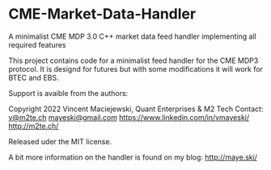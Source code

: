 # CME-Market-Data-Handler
A minimalist CME MDP 3.0 C++ market data feed handler implementing all required features

This project contains code for a minimalist feed handler for the CME MDP3 protocol.
It is designd for futures but with some modifications it will work for BTEC and EBS.

Support is avaible from the authors:

Copyright 2022 Vincent Maciejewski, Quant Enterprises & M2 Tech
Contact:
v@m2te.ch
mayeski@gmail.com
https://www.linkedin.com/in/vmayeski/
http://m2te.ch/

Released uder the MIT license.

A bit more information on the handler is found on my blog:
http://maye.ski/
